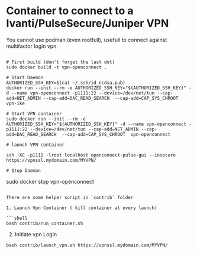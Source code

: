 # Container to connect to a Ivanti/PulseSecure/Juniper VPN

You cannot use podman (even rootfull), usefull to connect against multifactor login vpn

``` shell

# First build (don't forget the last dot)
sudo docker build -t vpn-openconnect .

# Start Daemon
AUTHORIZED_SSH_KEY=$(cat ~/.ssh/id_ecdsa.pub)
docker run --init --rm -e AUTHORIZED_SSH_KEY="${AUTHORIZED_SSH_KEY}" -d --name vpn-openconnect -p1111:22 --device=/dev/net/tun --cap-add=NET_ADMIN --cap-add=DAC_READ_SEARCH  --cap-add=CAP_SYS_CHROOT  vpn-ike

# Start VPN container
sudo docker run --init --rm -e AUTHORIZED_SSH_KEY="${AUTHORIZED_SSH_KEY}" -d --name vpn-openconnect -p1111:22 --device=/dev/net/tun --cap-add=NET_ADMIN --cap-add=DAC_READ_SEARCH  --cap-add=CAP_SYS_CHROOT  vpn-openconnect

# launch VPN container

ssh -XC -p1111 -lroot localhost openconnect-pulse-gui --insecure https://vpnssl.mydomain.com/MYVPN/ 

# Stop Daemon
```
sudo docker stop vpn-openconnect
```

There are some helper script in `contrib` folder

1. Launch Vpn Container ( kill container at every launch)

```shell
bash contrib/run_container.sh
```

2. Initiate vpn Login

```shell
bash contrib/launch_vpn.sh https://vpnssl.mydomain.com/MYVPN/ 
```